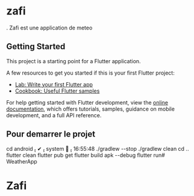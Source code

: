 # zafi

. Zafi est une application de meteo 

## Getting Started

This project is a starting point for a Flutter application.

A few resources to get you started if this is your first Flutter project:


- [Lab: Write your first Flutter app](https://docs.flutter.dev/get-started/codelab)
- [Cookbook: Useful Flutter samples](https://docs.flutter.dev/cookbook)

For help getting started with Flutter development, view the
[online documentation](https://docs.flutter.dev/), which offers tutorials,
samples, guidance on mobile development, and a full API reference.


## Pour demarrer le projet 

cd android                                                                          ✔  system   16:55:48 
./gradlew --stop
./gradlew clean
cd ..
flutter clean
flutter pub get
flutter build apk --debug
flutter run# WeatherApp
# Zafi
